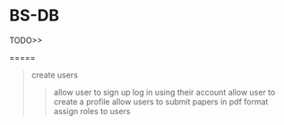 BS-DB
=====

TODO>>

=====
>create users
>>allow user to sign up
>>log in using their account
>>allow user to create a profile
>>allow users to submit papers in pdf format
>>assign roles to users

>

